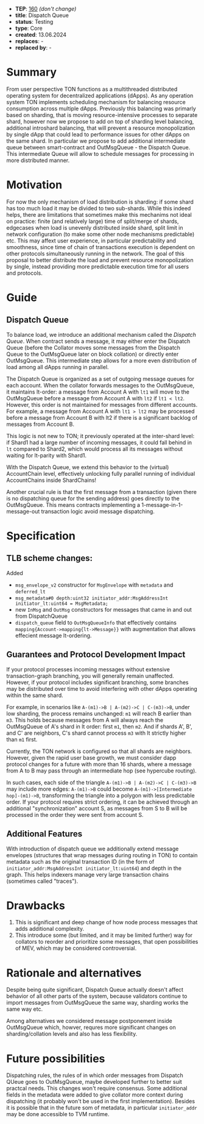- **TEP**: [160](https://github.com/ton-blockchain/TEPs/pull/160) *(don't change)*
- **title**: Dispatch Queue
- **status**: Testing
- **type**: Core
- **created**: 13.06.2024
- **replaces**: -
- **replaced by**: -

# Summary
From user perspective TON functions as a multithreaded distributed operating system for decentralized applications (dApps). As any operation system TON implements scheduling mechanism for balancing resource consumption across multiple dApps. Previously this balancing was primarly based on sharding, that is moving resource-intensive processes to separate shard, however now we propose to add on top of sharding level balancing, additional introshard balancing, that will prevent a resource monopolization by single dApp that could lead to performance issues for other dApps on the same shard. In particular we propose to add additional intermediate queue between smart-contract and OutMsgQueue - the Dispatch Queue. This intermediate Queue will allow to schedule messages for processing in more distributed manner.

# Motivation

For now the only mechanism of load distribution is sharding: if some shard has too much load it may be divided to two sub-shards. While this indeed helps, there are limitations that sometimes make this mechanims not ideal on practice: finite (and relatively large) time of split/merge of shards, edgecases when load is unevenly distributed inside shard, split limit in network configuration (to make some other node mechanisms predictable) etc. This may affext user experience, in particular predictability and smoothness, since time of chain of transactions execution is dependent on other protocols simultaneously running in the network. The goal of this proposal to better distribute the load and prevent resource monopolization by single, instead providing more predictable execution time for all users and protocols.

# Guide

## Dispatch Queue
To balance load, we introduce an additional mechanism called the _Dispatch Queue_. When contract sends a message, it may either enter the Dispatch Queue (before the Collator moves some messages from the Dispatch Queue to the OutMsgQueue later on block collation) or directly enter OutMsgQueue. This intermediate step allows for a more even distribution of load among all dApps running in parallel.

The Dispatch Queue is organized as a set of outgoing message queues for each account. When the collator forwards messages to the OutMsgQueue, it maintains lt-order: a message from Account A with `lt1` will move to the OutMsgQueue before a message from Account A with `lt2` if `lt1 < lt2`. However, this order is not maintained for messages from different accounts. For example, a message from Account A with `lt1 > lt2` may be processed before a message from Account B with lt2 if there is a significant backlog of messages from Account B.

This logic is not new to TON; it previously operated at the inter-shard level: if Shard1 had a large number of incoming messages, it could fall behind in `lt` compared to Shard2, which would process all its messages without waiting for lt-parity with Shard1.

With the Dispatch Queue, we extend this behavior to the (virtual) AccountChain level, effectively unlocking fully parallel running of individual AccountChains inside ShardChains!

Another crucial rule is that the first message from a transaction (given there is no dispatching queue for the sending address) goes directly to the OutMsgQueue. This means contracts implementing a 1-message-in-1-message-out transaction logic avoid message dispatching.



# Specification

## TLB scheme changes:
Added
- `msg_envelope_v2` constructor for `MsgEnvelope` with `metadata` and `deferred_lt`
- `msg_metadata#0 depth:uint32 initiator_addr:MsgAddressInt initiator_lt:uint64 = MsgMetadata;`
- new `InMsg` and `OutMsg` constructors for messages that came in and out from DispatchQueue
- `dispatch_queue` field to `OutMsgQueueInfo` that effectively contains `mapping{Account->mapping{lt->Message}}` with augmentation that allows effecient message lt-ordering.

## Guarantees and Protocol Development Impact
If your protocol processes incoming messages without extensive transaction-graph branching, you will generally remain unaffected. However, if your protocol includes significant branching, some branches may be distributed over time to avoid interfering with other dApps operating within the same shard.

For example, in scenarios like `A-(m1)->B | A-(m2)->C | C-(m3)->B`, under low sharding, the process remains unchanged: `m1` will reach B earlier than `m3`. This holds because messages from A will always reach the OutMsgQueue of A's shard in lt order: first `m1`, then `m2`. And if shards A', B', and C' are neighbors, C's shard cannot process `m3` with lt strictly higher than `m1` first.

Currently, the TON network is configured so that all shards are neighbors. However, given the rapid user base growth, we must consider dapp protocol changes for a future with more than 16 shards, where a message from A to B may pass through an intermediate hop (see hypercube routing).

In such cases, each side of the triangle `A-(m1)->B | A-(m2)->C | C-(m3)->B` may include more edges: `A-(m1)->B` could become `A-(m1)->[Intermediate hop]-(m1)->B`, transforming the triangle into a polygon with less predictable order. If your protocol requires strict ordering, it can be achieved through an additional "synchronization" account S, as messages from S to B will be processed in the order they were sent from account S.

## Additional Features
With introduction of dispatch queue we additionally extend message envelopes (structures that wrap messages during routing in TON) to contain metadata such as the original transaction ID (in the form of `initiator_addr:MsgAddressInt initiator_lt:uint64`) and depth in the graph. This helps indexers manage very large transaction chains (sometimes called "traces").

# Drawbacks

1. This is significant and deep change of how node process messages that adds additional complexity.
2. This introduce some (but limited, and it may be limited further) way for collators to reorder and prioritize some messages, that open possibilities of MEV, which may be considered controversial.


# Rationale and alternatives

Despite being quite significant, Dispatch Queue actually doesn't affect behavior of all other parts of the system, because validators continue to import messages from OutMsgQueue the same way, sharding works the same way etc.

Among alternatives we considered message postponement inside OutMsgQueue which, howver, requres more significant changes on sharding/collation levels and also has less flexibility.

# Future possibilities

Dispatching rules, the rules of in which order messages from Dispatch QUeue goes to OutMsgQueue, maybe developed further to better suit practcal needs. This changes won't require consensus. Some additional fields in the metadata were added to give collator more context during dispatching (it probably won't be used in the first implementation). Besides it is possible that in the future som of metadata, in particular `initiator_addr` may be done accessible to TVM runtime.
